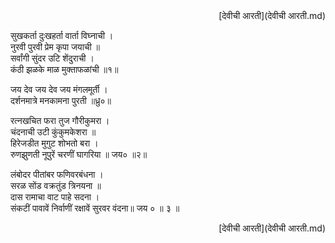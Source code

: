 <div style="text-align: right">[देवीची आरती](देवीची आरती.md)</div>  
  
सुखकर्ता दुःखहर्ता वार्ता विघ्नाची ।  
नुरवी पुरवी प्रेम कृपा जयाची ॥  
सर्वांगी सुंदर उटि शेंदुराची ।  
कंठी झळके माळ मुक्ताफळांची ॥१॥  
  
जय देव जय देव जय मंगलमूर्ती ।  
दर्शनमात्रे मनकामना पुरती ॥ध्रु०॥  
  
रत्नखचित फरा तुज गौरीकुमरा ।  
चंदनाची उटी कुंकुमकेशरा ॥  
हिरेजडीत मुगुट शोभतो बरा ।  
रुणझुणती नूपुरें चरणीं घागरिया ॥ जय० ॥२॥  
  
लंबोदर पीतांबर फणिवरबंधना ।  
सरळ सोंड वक्रतुंड त्रिनयना ॥  
दास रामाचा वाट पाहे सदना ।  
संकटीं पावावें निर्वाणीं रक्षावें सुरवर वंदना॥ जय ० ॥ ३ ॥  
  
  
<div style="text-align: right">[देवीची आरती](देवीची आरती.md)</div>
